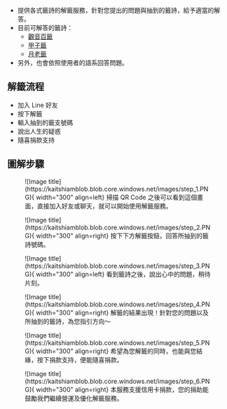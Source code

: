 
- 提供各式籤詩的解籤服務，針對您提出的問題與抽到的籤詩，給予適當的解答。
- 目前可解答的籤詩：
    - <u>[觀音百籤](https://fortuneboss.technologymochia.org/guanyin/)</u>
    - <u>[甲子籤](https://fortuneboss.technologymochia.org/jiazi/)</u>
    - <u>[月老籤](https://fortuneboss.technologymochia.org/thunderrain/)</u>
- 另外，也會依照使用者的語系回答問題。

## 解籤流程
- 加入 Line 好友
- 按下解籤
- 輸入抽到的籤支號碼
- 說出人生的疑惑
- 隨喜捐款支持

## 圖解步驟


<figure markdown>
  ![Image title](https://kaitshiamblob.blob.core.windows.net/images/step_1.PNG){ width="300" align=left}
  掃描 QR Code 之後可以看到這個畫面，直接加入好友或聊天，就可以開始使用解籤服務。
</figure>


<figure markdown>
  ![Image title](https://kaitshiamblob.blob.core.windows.net/images/step_2.PNG){ width="300" align=right}
  按下下方解籤按鈕，回答所抽到的籤詩號碼。
</figure>

<figure markdown>
  ![Image title](https://kaitshiamblob.blob.core.windows.net/images/step_3.PNG){ width="300" align=left}
  看到籤詩之後，說出心中的問題，稍待片刻。
</figure>


<figure markdown>
  ![Image title](https://kaitshiamblob.blob.core.windows.net/images/step_4.PNG){ width="300" align=right}
  解籤的結果出現！針對您的問題以及所抽到的籤詩，為您指引方向～
</figure>

<figure markdown>
  ![Image title](https://kaitshiamblob.blob.core.windows.net/images/step_5.PNG){ width="300" align=right}
  希望為您解籤的同時，也能與您結緣，按下捐款支持，便能隨喜捐款。
</figure>


<figure markdown>
  ![Image title](https://kaitshiamblob.blob.core.windows.net/images/step_6.PNG){ width="300" align=right}
  本服務支援信用卡捐款，您的捐助能鼓勵我們繼續營運及優化解籤服務。
</figure>
